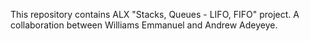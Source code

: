 This repository contains ALX "Stacks, Queues - LIFO, FIFO" project. A collaboration between Williams Emmanuel and Andrew Adeyeye.
